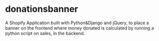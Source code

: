 # donationsbanner

A Shopify Application built with Python&Django and jQuery, to place a banner on the frontend where money donated is calculated by running a python script on sales, in the backend.
